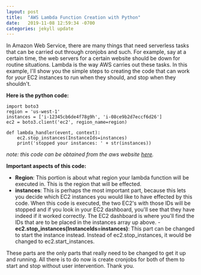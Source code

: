 ```yaml
---
layout: post
title:  "AWS Lambda Function Creation with Python"
date:   2019-11-08 12:59:34 -0700
categories: jekyll update
---
```


In Amazon Web Service, there are many things that need serverless tasks that can be carried out through cronjobs and such.  For example, say at a certain time, the web servers for a certain website should be down for routine situations.  Lambda is the way AWS carries out these tasks.  In this example, I'll show you the simple steps to creating the code that can work for *your* EC2 instances to run when they should, and stop when they shouldn't.

**Here is the python code:**
```
import boto3
region = 'us-west-1'
instances = ['i-12345cb6de4f78g9h', 'i-08ce9b2d7eccf6d26']
ec2 = boto3.client('ec2', region_name=region)

def lambda_handler(event, context):
    ec2.stop_instances(InstanceIds=instances)
    print('stopped your instances: ' + str(instances))
 ```
*note: this code can be obtained from the aws website [here](https://aws.amazon.com/premiumsupport/knowledge-center/start-stop-lambda-cloudwatch/).*

**Important aspects of this code:**
- **Region**:  This portion is about what region your lambda function will be executed in.  This is the region that will be effected.
- **instances**: This is perhaps the most important part, because this lets you decide which EC2 instances you would like to have effected by this code.  When this code is executed, the two EC2's with those IDs will be stopped and if you look in your EC2 dashboard, you'll see that they have indeed if it worked correctly.  The EC2 dashboard is where you'll find the IDs that are to be placed in the instances array up above.
-**ec2.stop_instances(InstanceIds=instances)**: This part can be changed to start the instance instead.  Instead of ec2.stop_instances, it would be changed to ec2.start_instances.

These parts are the only parts that really need to be changed to get it up and running.  All there is to do now is create cronjobs for both of them to start and stop without user intervention.  Thank you.